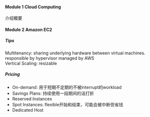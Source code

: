 #### Module 1 Cloud Computing
介绍概要

#### Module 2 Amazon EC2
##### Tips  
Multitenancy: sharing underlying hardware between virtual machines.  
responsible by hypervisor managed by AWS  
Vertical Scaling: resizable  

##### Pricing
- On-demand: 用于短期不定期的不被interrupt的workload
- Savings Plans: 持续使用一段期间的话打折
- Reserved Instances
- Spot Instances: flexible开始和结束，可能会被中断但省钱
- Dedicated Host
